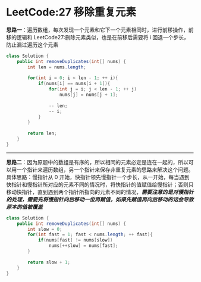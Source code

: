 # LeetCode:27 移除重复元素

**思路一**：遍历数组，每次发现一个元素和它下一个元素相同时，进行前移操作，前移的逻辑和 LeetCode27:删除元素类似，也是在前移后需要将 i 回退一个步长，防止漏过遍历这个元素
```java
class Solution {
    public int removeDuplicates(int[] nums) {
        int len = nums.length;
        
        for(int i = 0; i < len - 1; ++ i){
            if(nums[i] == nums[i + 1]){
                for(int j = i; j < len - 1; ++ j)
                    nums[j] = nums[j + 1];
                
                -- len;
                -- i;
            }
        }
        
        return len;
    }
}
```

---

**思路二**：因为原题中的数组是有序的，所以相同的元素必定是连在一起的，所以可以用一个指针来遍历数组，另一个指针来保存非重复元素的思路来解决这个问题。具体思路：慢指针从 0 开始，快指针领先慢指针一个步长，从一开始，每当遇到快指针和慢指针所对应的元素不同的情况时，将快指针的值赋值给慢指针；否则只移动快指针，直到遇到两个指针所指向的元素不同的情况，***需要注意的是对慢指针的处理，需要先将慢指针向后移动一位再赋值，如果先赋值再向后移动的话会导致原本的值被覆盖***
```java
class Solution {
    public int removeDuplicates(int[] nums) {
        int slow = 0;
        for(int fast = 1; fast < nums.length; ++ fast){
            if(nums[fast] != nums[slow])
                nums[++slow] = nums[fast];
        }
        
        return slow + 1;
    }
}
```